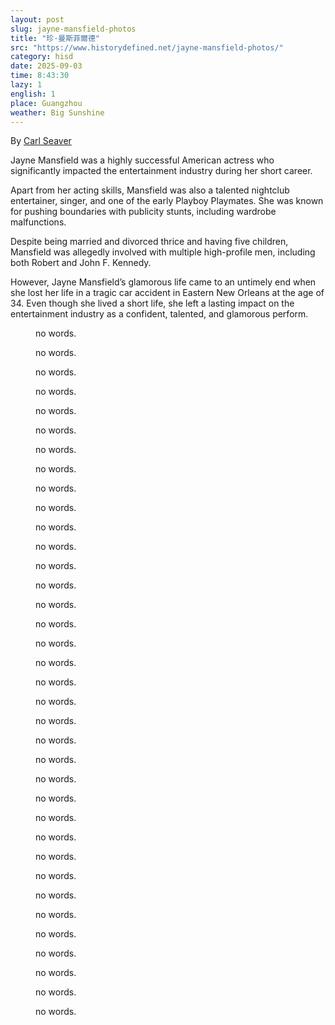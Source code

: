 ```yaml
---
layout: post
slug: jayne-mansfield-photos
title: "珍·曼斯菲爾德"
src: "https://www.historydefined.net/jayne-mansfield-photos/"
category: hisd
date: 2025-09-03
time: 8:43:30
lazy: 1
english: 1
place: Guangzhou
weather: Big Sunshine
---
```


By [Carl Seaver](https://www.historydefined.net/author/historydefined_y7dh75/ "View all posts by Carl Seaver")

Jayne Mansfield was a highly successful American actress who significantly impacted the entertainment industry during her short career.

Apart from her acting skills, Mansfield was also a talented nightclub entertainer, singer, and one of the early Playboy Playmates. She was known for pushing boundaries with publicity stunts, including wardrobe malfunctions.

Despite being married and divorced thrice and having five children, Mansfield was allegedly involved with multiple high-profile men, including both Robert and John F. Kennedy.

However, Jayne Mansfield’s glamorous life came to an untimely end when she lost her life in a tragic car accident in Eastern New Orleans at the age of 34. Even though she lived a short life, she left a lasting impact on the entertainment industry as a confident, talented, and glamorous perform.

<figure>
  <img class="lazy" data-src="https://www.historydefined.net/wp-content/uploads/2024/04/9uyexksrw6u81-838x1024.webp">
  <figcaption>no words.</figcaption>
</figure>

<figure>
  <img class="lazy" data-src="https://www.historydefined.net/wp-content/uploads/2024/04/actress-jayne-mansfield-poses-during-a-photo-shoot-by-a-v0-uf80zyxuywtc1.webp">
  <figcaption>no words.</figcaption>
</figure>

<figure>
  <img class="lazy" data-src="https://www.historydefined.net/wp-content/uploads/2024/04/actress-jayne-mansfield-with-her-husband-mickey-hargitay-v0-6hdo2eloy43c1.webp">
  <figcaption>no words.</figcaption>
</figure>

<figure>
  <img class="lazy" data-src="https://www.historydefined.net/wp-content/uploads/2024/04/clint-eastwood-and-jayne-mansfield-1962-v0-ddylqlielvec1.webp">
  <figcaption>no words.</figcaption>
</figure>

<figure>
  <img class="lazy" data-src="https://www.historydefined.net/wp-content/uploads/2024/04/fka3xzrws5t61-724x1024.webp">
  <figcaption>no words.</figcaption>
</figure>

<figure>
  <img class="lazy" data-src="https://www.historydefined.net/wp-content/uploads/2024/04/gosg0vgx2u071.webp">
  <figcaption>no words.</figcaption>
</figure>

<figure>
  <img class="lazy" data-src="https://www.historydefined.net/wp-content/uploads/2024/04/jayne-mansfield-1950s-holiday-cheer-v0-84a5ow14806c1-825x1024.webp">
  <figcaption>no words.</figcaption>
</figure>

<figure>
  <img class="lazy" data-src="https://www.historydefined.net/wp-content/uploads/2024/04/jayne-mansfield-1950s-v0-rctbi98an9lc1-893x1024.webp">
  <figcaption>no words.</figcaption>
</figure>

<figure>
  <img class="lazy" data-src="https://www.historydefined.net/wp-content/uploads/2024/04/jayne-mansfield-1957-v0-iz9r0nax9tvb1.webp">
  <figcaption>no words.</figcaption>
</figure>

<figure>
  <img class="lazy" data-src="https://www.historydefined.net/wp-content/uploads/2024/04/jayne-mansfield-1958-v0-53yyauqh4o4c1-765x1024.webp">
  <figcaption>no words.</figcaption>
</figure>

<figure>
  <img class="lazy" data-src="https://www.historydefined.net/wp-content/uploads/2024/04/jayne-mansfield-1960-v0-1b227oa812ac1-1017x1024.webp">
  <figcaption>no words.</figcaption>
</figure>

<figure>
  <img class="lazy" data-src="https://www.historydefined.net/wp-content/uploads/2024/04/jayne-mansfield-1960s-v0-a1it8tv9xvk81-890x1024.webp">
  <figcaption>no words.</figcaption>
</figure>

<figure>
  <img class="lazy" data-src="https://www.historydefined.net/wp-content/uploads/2024/04/jayne-mansfield-1962-v0-4vnl3oh20wfc1.webp">
  <figcaption>no words.</figcaption>
</figure>

<figure>
  <img class="lazy" data-src="https://www.historydefined.net/wp-content/uploads/2024/04/jayne-mansfield-grocery-shopping-in-las-vegas-with-her-dogs-v0-dbcfhgfc3y3c1.webp">
  <figcaption>no words.</figcaption>
</figure>

<figure>
  <img class="lazy" data-src="https://www.historydefined.net/wp-content/uploads/2024/04/jayne-mansfield-in-1957-mother-of-mariska-hargitay-v0-4p9ijb92unlc1-1024x804.webp">
  <figcaption>no words.</figcaption>
</figure>

<figure>
  <img class="lazy" data-src="https://www.historydefined.net/wp-content/uploads/2024/04/jayne-mansfield-mariska-hargitay-1960s-v0-7jk1hl5k59hc1-844x1024.webp">
  <figcaption>no words.</figcaption>
</figure>

<figure>
  <img class="lazy" data-src="https://www.historydefined.net/wp-content/uploads/2024/04/jayne-mansfield-photographed-strolling-in-new-york-city-v0-pzfdlkgskusc1-1024x1010.webp">
  <figcaption>no words.</figcaption>
</figure>

<figure>
  <img class="lazy" data-src="https://www.historydefined.net/wp-content/uploads/2024/04/jayne-mansfield-pictured-in-a-film-still-for-will-success-v0-kahjy99qnisc1-737x1024.webp">
  <figcaption>no words.</figcaption>
</figure>

<figure>
  <img class="lazy" data-src="https://www.historydefined.net/wp-content/uploads/2024/04/ka9sshhk3or91-585x1024.webp">
  <figcaption>no words.</figcaption>
</figure>

<figure>
  <img class="lazy" data-src="https://www.historydefined.net/wp-content/uploads/2024/04/my-grandpa-snagged-some-great-pics-of-jayne-mansfield-v0-ey02finhvrhc1-1024x710.webp">
  <figcaption>no words.</figcaption>
</figure>

<figure>
  <img class="lazy" data-src="https://www.historydefined.net/wp-content/uploads/2024/04/my-grandpa-trying-to-steal-a-kiss-from-jayne-mansfield-on-v0-hiZrSqfTtPtJh2f0sDMU-LwluVAwSLPtgfzNM_T_uvs-788x1024.webp">
  <figcaption>no words.</figcaption>
</figure>

<figure>
  <img class="lazy" data-src="https://www.historydefined.net/wp-content/uploads/2024/04/sophia-loren-and-jayne-mansfield-1957-v0-088fdsdz39lc1-933x1024.webp">
  <figcaption>no words.</figcaption>
</figure>

<figure>
  <img class="lazy" data-src="https://www.historydefined.net/wp-content/uploads/2024/04/ucbc18z80i631-768x1024.webp">
  <figcaption>no words.</figcaption>
</figure>

<figure>
  <img class="lazy" data-src="https://www.historydefined.net/wp-content/uploads/2024/04/young-jayne-mansfield-1.jpg">
  <figcaption>no words.</figcaption>
</figure>

<figure>
  <img class="lazy" data-src="https://www.historydefined.net/wp-content/uploads/2024/04/young-jayne-mansfield-2.jpg">
  <figcaption>no words.</figcaption>
</figure>

<figure>
  <img class="lazy" data-src="https://www.historydefined.net/wp-content/uploads/2024/04/young-jayne-mansfield-3.jpg">
  <figcaption>no words.</figcaption>
</figure>

<figure>
  <img class="lazy" data-src="https://www.historydefined.net/wp-content/uploads/2024/04/young-jayne-mansfield-4.jpg">
  <figcaption>no words.</figcaption>
</figure>

<figure>
  <img class="lazy" data-src="https://www.historydefined.net/wp-content/uploads/2024/04/young-jayne-mansfield-5.jpg">
  <figcaption>no words.</figcaption>
</figure>

<figure>
  <img class="lazy" data-src="https://www.historydefined.net/wp-content/uploads/2024/04/young-jayne-mansfield-6.jpg">
  <figcaption>no words.</figcaption>
</figure>

<figure>
  <img class="lazy" data-src="https://www.historydefined.net/wp-content/uploads/2024/04/young-jayne-mansfield-7.jpg">
  <figcaption>no words.</figcaption>
</figure>

<figure>
  <img class="lazy" data-src="https://www.historydefined.net/wp-content/uploads/2024/04/young-jayne-mansfield-8.jpg">
  <figcaption>no words.</figcaption>
</figure>

<figure>
  <img class="lazy" data-src="https://www.historydefined.net/wp-content/uploads/2024/04/young-jayne-mansfield-9.jpg">
  <figcaption>no words.</figcaption>
</figure>

<figure>
  <img class="lazy" data-src="https://www.historydefined.net/wp-content/uploads/2024/04/young-jayne-mansfield-10.jpg">
  <figcaption>no words.</figcaption>
</figure>

<figure>
  <img class="lazy" data-src="https://www.historydefined.net/wp-content/uploads/2024/04/young-jayne-mansfield-11.jpg">
  <figcaption>no words.</figcaption>
</figure>

<figure>
  <img class="lazy" data-src="https://www.historydefined.net/wp-content/uploads/2024/04/young-jayne-mansfield-13.jpg">
  <figcaption>no words.</figcaption>
</figure>

<figure>
  <img class="lazy" data-src="https://www.historydefined.net/wp-content/uploads/2024/04/young-jayne-mansfield-14-1.jpg">
  <figcaption>no words.</figcaption>
</figure>
